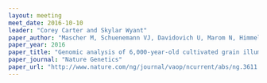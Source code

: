 ```yaml
---
layout: meeting
meet_date: 2016-10-10
leader: "Corey Carter and Skylar Wyant"
paper_author: "Mascher M, Schuenemann VJ, Davidovich U, Marom N, Himmelbach A et al."
paper_year: 2016
paper_title: "Genomic analysis of 6,000-year-old cultivated grain illuminates the domestication history of barley"
paper_journal: "Nature Genetics"
paper_url: "http://www.nature.com/ng/journal/vaop/ncurrent/abs/ng.3611.html"
---
```

